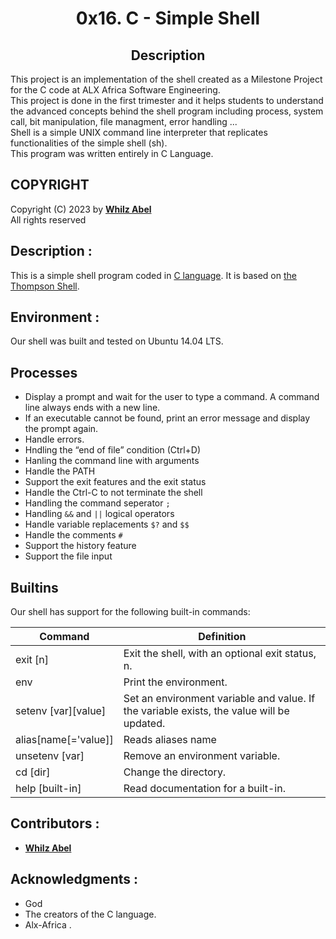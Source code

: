 <h1 align="center">
  0x16. C - Simple Shell
</h1>

<h2 align="center">
  <strong>
   Description
  </strong>
</h2>

<p>
This project is an implementation of the shell created as a Milestone Project for the C code at ALX Africa Software Engineering. </br>
This project is done in the first trimester and it helps students to understand the advanced
concepts behind the shell program including process, system call, bit manipulation, file managment, error handling ... </br>
Shell is a simple UNIX command line interpreter that replicates functionalities of the simple shell (sh). </br>
This program was written entirely in C Language.
</p>

## COPYRIGHT

Copyright (C) 2023 by [**Whilz Abel**](https://github.com/Mr=wils) </br>
All rights reserved

## Description :

This is a simple shell program coded in [C language](<https://en.wikipedia.org/wiki/C_(programming_language)>).
It is based on [the Thompson Shell](https://en.wikipedia.org/wiki/Thompson_shell).

## Environment :

Our shell was built and tested on Ubuntu 14.04 LTS.

## Processes

- Display a prompt and wait for the user to type a command. A command line always ends with a new line.
- If an executable cannot be found, print an error message and display the prompt again.
- Handle errors.
- Hndling the “end of file” condition (Ctrl+D)
- Hanling the command line with arguments
- Handle the PATH
- Support the exit features and the exit status
- Handle the Ctrl-C to not terminate the shell
- Handling the command seperator `;`
- Handling `&&` and `||` logical operators
- Handle variable replacements `$?` and `$$`
- Handle the comments `#`
- Support the history feature
- Support the file input

## Builtins

Our shell has support for the following built-in commands:

| Command              | Definition                                                                                |
| -------------------- | ----------------------------------------------------------------------------------------- |
| exit [n]             | Exit the shell, with an optional exit status, n.                                          |
| env                  | Print the environment.                                                                    |
| setenv [var][value]  | Set an environment variable and value. If the variable exists, the value will be updated. |
| alias[name[='value]] | Reads aliases name                                                                        |
| unsetenv [var]       | Remove an environment variable.                                                           |
| cd [dir]             | Change the directory.                                                                     |
| help [built-in]      | Read documentation for a built-in.                                                        |

## Contributors :

- [**Whilz Abel**](https://github.com/Mr-wilz)

## Acknowledgments :

- God
- The creators of the C language.
- Alx-Africa .

